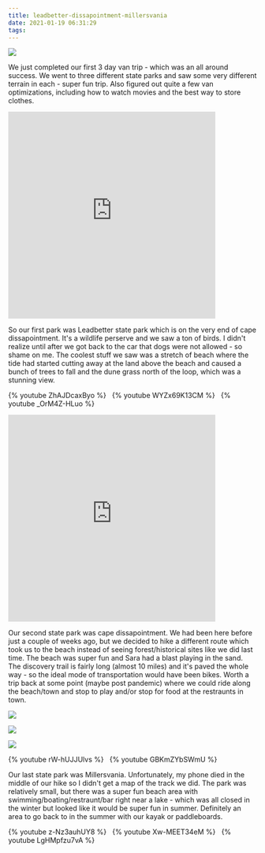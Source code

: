 ```yaml
---
title: leadbetter-dissapointment-millersvania
date: 2021-01-19 06:31:29
tags:
---
```



![](sara-on-beach.jpg)

We just completed our first 3 day van trip - which was an all around success. We went to three different state parks and saw some very different terrain in each - super fun trip. Also figured out quite a few van optimizations, including how to watch movies and the best way to store clothes.

<iframe src='https://www.gaiagps.com/public/ChAd6PfG9fP65Gbb8rdMRjTa?embed=True' style='border:none; overflow-y: hidden; background-color:white; min-width: 320px; max-width:420px; width:100%; height: 420px;' scrolling='no' seamless='seamless'></iframe>

So our first park was Leadbetter state park which is on the very end of cape dissapointment. It's a wildlife perserve and we saw a ton of birds. I didn't realize until after we got back to the car that dogs were not allowed - so shame on me. The coolest stuff we saw was a stretch of beach where the tide had started cutting away at the land above the beach and caused a bunch of trees to fall and the dune grass north of the loop, which was a stunning view.

{% youtube ZhAJDcaxByo  %}
&nbsp;
{% youtube WYZx69K13CM  %}
&nbsp;
{% youtube _OrM4Z-HLuo  %}
&nbsp;
<iframe src='https://www.gaiagps.com/public/FDhVR77OeTQXLJ7WqZaRLjSr?embed=True' style='border:none; overflow-y: hidden; background-color:white; min-width: 320px; max-width:420px; width:100%; height: 420px;' scrolling='no' seamless='seamless'></iframe>

Our second state park was cape dissapointment. We had been here before just a couple of weeks ago, but we decided to hike a different route which took us to the beach instead of seeing forest/historical sites like we did last time. The beach was super fun and Sara had a blast playing in the sand. The discovery trail is fairly long (almost 10 miles) and it's paved the whole way - so the ideal mode of transportation would have been bikes. Worth a trip back at some point (maybe post pandemic) where we could ride along the beach/town and stop to play and/or stop for food at the restraunts in town.

![](discovery-trail1.jpg)

![](discovery-trail2.jpg)

![](sara-playing-on-beach.jpg)

{% youtube rW-hUJJUlvs  %}
&nbsp;
{% youtube GBKmZYbSWmU  %}

Our last state park was Millersvania. Unfortunately, my phone died in the middle of our hike so I didn't get a map of the track we did. The park was relatively small, but there was a super fun beach area with swimming/boating/restraunt/bar right near a lake - which was all closed in the winter but looked like it would be super fun in summer. Definitely an area to go back to in the summer with our kayak or paddleboards.

{% youtube z-Nz3auhUY8 %}
&nbsp;
{% youtube Xw-MEET34eM %}
&nbsp;
{% youtube LgHMpfzu7vA %}

